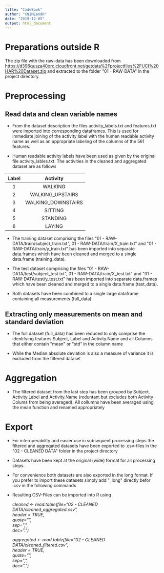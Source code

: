 ```yaml
---
title: "CodeBook"
author: "KNIMEandR"
date: "2019-12-05"
output: html_document
---
```


# Preparations outside R

The zip file with the raw-data has been downloaded from https://d396qusza40orc.cloudfront.net/getdata%2Fprojectfiles%2FUCI%20HAR%20Dataset.zip and extracted to the folder "01 - RAW-DATA" in the project directory.

# Preprocessing

## Read data and clean variable names

* From the dataset description the files activity_labels.txt and features.txt were imported into corresponding dataframes. This is used for immediate joining of the activity label with the human readable activity name as well as an appropriate labeling of the columns of the 561 features.

* Human readable activity labels have been used as given by the original file activity_lables.txt. The activities in the cleaned and aggregated dataset are as follows

|Label|Activity|
| :---: | :---: |
|1|WALKING|
|2|WALKING_UPSTAIRS|
|3|WALKING_DOWNSTAIRS|
|4|SITTING|
|5|STANDING|
|6|LAYING|

* The training dataset comprising the files "01 - RAW-DATA/train/subject_train.txt", 01 - RAW-DATA/train/X_train.txt" and "01 - RAW-DATA/train/y_train.txt" has been imported into separate data.frames which have been cleaned and merged to a single data.frame (training_data).

* The test dataset comprising the files "01 - RAW-DATA/test/subject_test.txt", 01 - RAW-DATA/train/X_test.txt" and "01 - RAW-DATA/test/y_test.txt" has been imported into separate data.frames which have been cleaned and merged to a single data.frame (test_data).

* Both datasets have been combined to a single large dataframe containing all measurements (full_data)

## Extracting only measurements on mean and standard deviation

* The full dataset (full_data) has been reduced to only comprise the identifying features Subject, Label and Activity.Name and all Columns that either contain "mean" or "std" in the column name

* While the Median absolute deviation is also a measure of variance it is excluded from the filtered dataset

# Aggregation

* The filtered dataset from the last step has been grouped by Subject, Activity.Label and Activity.Name (reduntant but excludes both Activity Colums from being averaged). All collumns have been averaged using the mean function and renamed appropriately

# Export

* For interoperability and easier use in subsequent processing steps the filtered and aggregated datasets have been exported to .csv-files in the "02 - CLEANED DATA" folder in the project directory

* Datasets have been kept at the original (wide) format for all processing steps.

* For convenience both datasets are also exported in the long format. If you prefer to import these datasets simply add "_long" directly befor .csv in the following commands

* Resulting CSV-Files can be imported into R using  

	*cleaned <- read.table(file="02 - CLEANED DATA/cleaned_aggregated.csv",   
		       header = TRUE,  
		       quote="",  
		       sep=",",  
		       dec=".")*  
		
	*aggregated <- read.table(file="02 - CLEANED DATA/cleaned_filtered.csv",   
		       	header = TRUE,  
		       	quote="",  
		       	sep=",",  
		       	dec=".")*  


